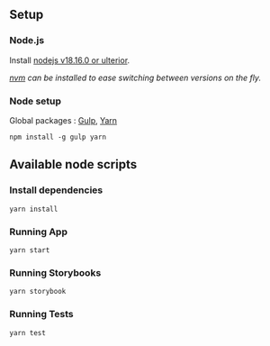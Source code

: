 
## Setup

### Node.js

Install [nodejs v18.16.0 or ulterior](https://nodejs.org/en/download/releases/).

*[nvm](https://github.com/nvm-sh/nvm) can be installed to ease switching between versions on the fly.*

### Node setup

Global packages : [Gulp](https://gulpjs.com/), [Yarn](https://yarnpkg.com/en/)

```shell
npm install -g gulp yarn
```

## Available node scripts

### Install dependencies

```shell
yarn install
```

### Running App

```shell
yarn start
```
### Running Storybooks

```shell
yarn storybook
```
### Running Tests

```shell
yarn test
```
